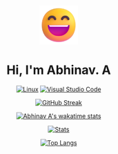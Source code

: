 <div align=center>

  <img src="./Assets/grinning-face.png" height=90>
  
  # Hi, I'm Abhinav. A
  
  [![Linux](https://img.shields.io/badge/Linux-1a1927?style=for-the-badge&logo=linux&logoColor=white)](https://github.com/abhnva)
  [![Visual Studio Code](https://img.shields.io/badge/Visual_Studio_Code-1a1927?style=for-the-badge&logo=visual%20studio%20code&logoColor=white)](https://github.com/abhnva)

  [![GitHub Streak](http://github-readme-streak-stats.herokuapp.com?user=abhnva&theme=tokyonight&hide_border=true&date_format=M%20j%5B%2C%20Y%5D)](https://github.com/abhnva)
  
  [![Abhinav A's wakatime stats](https://github-readme-stats.vercel.app/api/wakatime?username=abhnva&theme=tokyonight&hide_border=true)](https://github.com/abhnva)
    
  [![Stats](https://github-readme-stats.vercel.app/api?username=abhnva&show_icons=true&theme=tokyonight&hide_border=true)](https://github.com/abhnva)

  [![Top Langs](https://github-readme-stats.vercel.app/api/top-langs/?username=abhnva&theme=tokyonight&layout=compact&hide_border=true)](https://github.com/abhnva)
  
</div>
